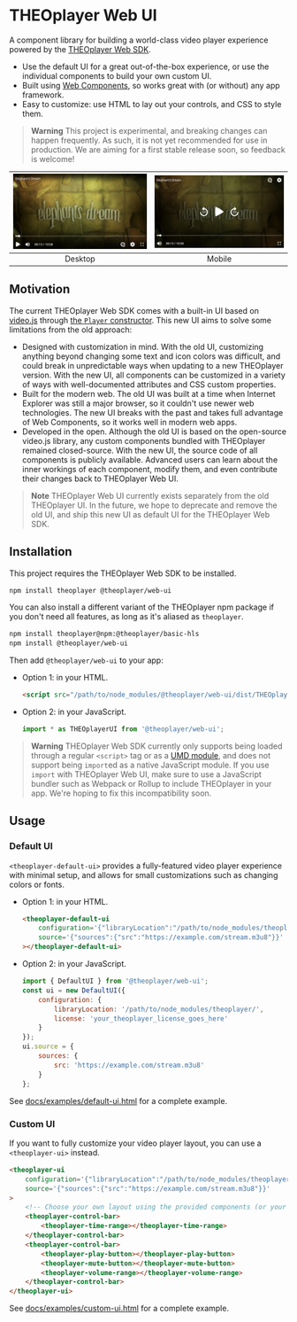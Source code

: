 # THEOplayer Web UI

A component library for building a world-class video player experience powered by
the [THEOplayer Web SDK](https://www.theoplayer.com/product/theoplayer).

-   Use the default UI for a great out-of-the-box experience, or use the individual components to build your own custom UI.
-   Built using [Web Components](https://developer.mozilla.org/en-US/docs/Web/Web_Components), so works great with (or without) any app framework.
-   Easy to customize: use HTML to lay out your controls, and CSS to style them.

> **Warning**
> This project is experimental, and breaking changes can happen frequently. As such, it is not yet recommended for use in production. We are aiming for a first stable release soon, so feedback is welcome!

| ![Screenshot on desktop](./docs/assets/screenshot-desktop.png) | ![Screenshot on mobile](./docs/assets/screenshot-mobile.png) |
| :------------------------------------------------------------: | :----------------------------------------------------------: |
|                            Desktop                             |                            Mobile                            |

## Motivation

The current THEOplayer Web SDK comes with a built-in UI based on [video.js](https://github.com/videojs/video.js) through [the `Player` constructor](https://docs.theoplayer.com/api-reference/web/theoplayer.player.md). This new UI aims to solve some limitations from the old approach:

-   Designed with customization in mind. With the old UI, customizing anything beyond changing some text and icon colors was difficult, and could break in unpredictable ways when updating to a new THEOplayer version. With the new UI, all components can be customized in a variety of ways with well-documented attributes and CSS custom properties.
-   Built for the modern web. The old UI was built at a time when Internet Explorer was still a major browser, so it couldn't use newer web technologies. The new UI breaks with the past and takes full advantage of Web Components, so it works well in modern web apps.
-   Developed in the open. Although the old UI is based on the open-source video.js library, any custom components bundled with THEOplayer remained closed-source. With the new UI, the source code of all components is publicly available. Advanced users can learn about the inner workings of each component, modify them, and even contribute their changes back to THEOplayer Web UI.

> **Note**
> THEOplayer Web UI currently exists separately from the old THEOplayer UI. In the future, we hope to deprecate and remove the old UI, and ship this new UI as default UI for the THEOplayer Web SDK.

## Installation

This project requires the THEOplayer Web SDK to be installed.

```sh
npm install theoplayer @theoplayer/web-ui
```

You can also install a different variant of the THEOplayer npm package if you don't need all features, as long as it's aliased as `theoplayer`.

```sh
npm install theoplayer@npm:@theoplayer/basic-hls
npm install @theoplayer/web-ui
```

Then add `@theoplayer/web-ui` to your app:

-   Option 1: in your HTML.
    ```html
    <script src="/path/to/node_modules/@theoplayer/web-ui/dist/THEOplayerUI.js"></script>
    ```
-   Option 2: in your JavaScript.
    ```js
    import * as THEOplayerUI from '@theoplayer/web-ui';
    ```

> **Warning**
> THEOplayer Web SDK currently only supports being loaded through a regular `<script>` tag or as a [UMD module](https://github.com/umdjs/umd), and does not support being `import`ed as a native JavaScript module. If you use `import` with THEOplayer Web UI, make sure to use a JavaScript bundler such as Webpack or Rollup to include THEOplayer in your app. We're hoping to fix this incompatibility soon.

## Usage

### Default UI

`<theoplayer-default-ui>` provides a fully-featured video player experience with minimal setup, and allows for small customizations such as changing colors or fonts.

-   Option 1: in your HTML.
    ```html
    <theoplayer-default-ui
        configuration='{"libraryLocation":"/path/to/node_modules/theoplayer/","license":"your_theoplayer_license_goes_here"}'
        source='{"sources":{"src":"https://example.com/stream.m3u8"}}'
    ></theoplayer-default-ui>
    ```
-   Option 2: in your JavaScript.
    ```js
    import { DefaultUI } from '@theoplayer/web-ui';
    const ui = new DefaultUI({
        configuration: {
            libraryLocation: '/path/to/node_modules/theoplayer/',
            license: 'your_theoplayer_license_goes_here'
        }
    });
    ui.source = {
        sources: {
            src: 'https://example.com/stream.m3u8'
        }
    };
    ```

See [docs/examples/default-ui.html](https://github.com/THEOplayer/web-ui/blob/main/docs/examples/default-ui.html) for a complete
example.

### Custom UI

If you want to fully customize your video player layout, you can use a `<theoplayer-ui>` instead.

```html
<theoplayer-ui
    configuration='{"libraryLocation":"/path/to/node_modules/theoplayer/","license":"your_theoplayer_license_goes_here"}'
    source='{"sources":{"src":"https://example.com/stream.m3u8"}}'
>
    <!-- Choose your own layout using the provided components (or your own!) -->
    <theoplayer-control-bar>
        <theoplayer-time-range></theoplayer-time-range>
    </theoplayer-control-bar>
    <theoplayer-control-bar>
        <theoplayer-play-button></theoplayer-play-button>
        <theoplayer-mute-button></theoplayer-mute-button>
        <theoplayer-volume-range></theoplayer-volume-range>
    </theoplayer-control-bar>
</theoplayer-ui>
```

See [docs/examples/custom-ui.html](https://github.com/THEOplayer/web-ui/blob/main/docs/examples/custom-ui.html) for a complete
example.
